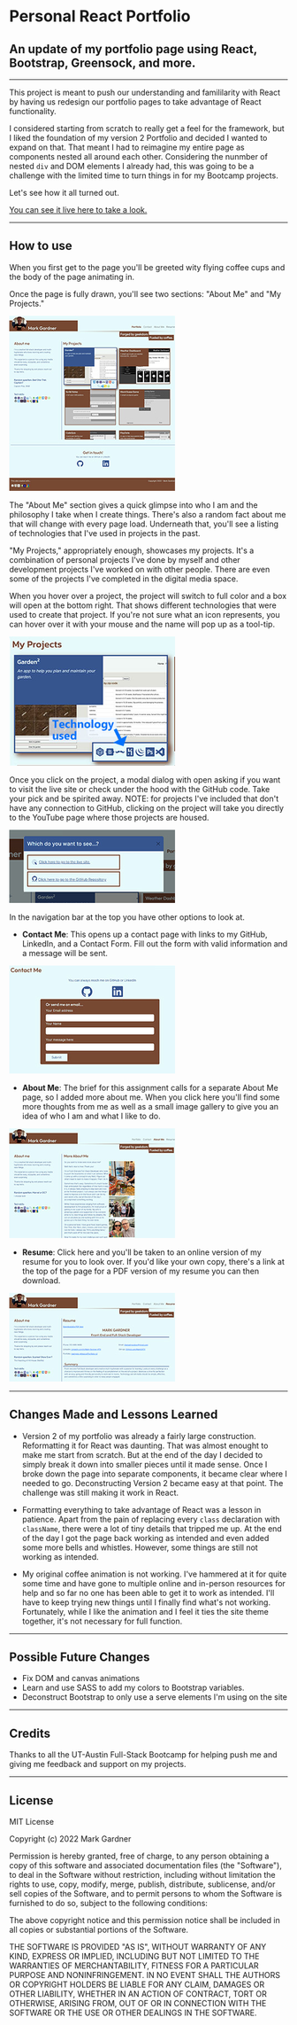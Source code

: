 # Personal React Portfolio 

## An update of my portfolio page using React, Bootstrap, Greensock, and more.


___


This project is meant to push our understanding and famililarity with React by having us redesign our portfolio pages to take advantage of React functionality.

I considered starting from scratch to really get a feel for the framework, but I liked the foundation of my version 2 Portfolio and decided I wanted to expand on that. That meant I had to reimagine my entire page as components nested all around each other. Considering the nunmber of nested `div` and DOM elements I already had, this was going to be a challenge with the limited time to turn things in for my Bootcamp projects.

Let's see how it all turned out.

[You can see it live here to take a look. ](https://markgatx.github.io/React-Portfolio-v3/)


___



## How to use

When you first get to the page you'll be greeted wity flying coffee cups and the body of the page animating in. 

Once the page is fully drawn, you'll see two sections: "About Me" and "My Projects."

![Portfolio screenshot](./readme_images/Portfolio_v_3_fullscreen.jpg)

The "About Me" section gives a quick glimpse into who I am and the philosophy I take when I create things. There's also a random fact about me that will change with every page load. Underneath that, you'll see a listing of technologies that I've used in projects in the past.

"My Projects," appropriately enough, showcases my projects. It's a combination of personal projects I've done by myself and other development projects I've worked on with other people. There are even some of the projects I've completed in the digital media space. 

When you hover over a project, the project will switch to full color and a box will open at the bottom right. That shows different technologies that were used to create that project. If you're not sure what an icon represents, you can hover over it with your mouse and the name will pop up as a tool-tip.

![Portfolio detail of techs used on project](./readme_images/portfolio_techs.jpg)

Once you click on the project, a modal dialog with open asking if you want to visit the live site or check under the hood with the GitHub code. Take your pick and be spirited away. NOTE: for projects I've included that don't have any connection to GitHub, clicking on the project will take you directly to the YouTube page where those projects are housed.

![Detail on choosing Live or GitHub](./readme_images/live_or_git.jpg)

In the navigation bar at the top you have other options to look at. 

- **Contact Me**: This opens up a contact page with links to my GitHub, LinkedIn, and a Contact Form. Fill out the form with valid information and a message will be sent. 

![contact form detail](./readme_images/contact_me_detail.jpg)

- **About Me**: The brief for this assignment calls for a separate About Me page, so I added more about me. When you click here you'll find some more thoughts from me as well as a small image gallery to give you an idea of who I am and what I like to do.

![about me page screenshot](./readme_images/about_me_screen.jpg)

- **Resume**: Click here and you'll be taken to an online version of my resume for you to look over. If you'd like your own copy, there's a link at the top of the page for a PDF version of my resume you can then download.
    
![resume screenshot](./readme_images/resume_screen.jpg)

___


## Changes Made and Lessons Learned

- Version 2 of my portfolio was already a fairly large construction. Reformatting it for React was daunting. That was almost enought to make me start from scratch. But at the end of the day I decided to simply break it down into smaller pieces until it made sense. Once I broke down the page into separate components, it became clear where I needed to go. Deconstructing Version 2 became easy at that point. The challenge was still making it work in React.

- Formatting everything to take advantage of React was a lesson in patience. Apart from the pain of replacing every `class` declaration with `className`, there were a lot of tiny details that tripped me up. At the end of the day I got the page back working as intended and even added some more bells and whistles. However, some things are still not working as intended.

- My original coffee animation is not working. I've hammered at it for quite some time and have gone to multiple online and in-person resources for help and so far no one has been able to get it to work as intended. I'll have to keep trying new things until I finally find what's not working. Fortunately, while I like the animation and I feel it ties the site theme together, it's not necessary for full function.

 ___

## Possible Future Changes

- Fix DOM and canvas animations
- Learn and use SASS to add my colors to Bootstrap variables.
- Deconstruct Bootstrap to only use a serve elements I'm using on the site
___



## Credits
Thanks to all the UT-Austin Full-Stack Bootcamp for helping push me and giving me feedback and support on my projects.

___


## License

MIT License

Copyright (c) 2022 Mark Gardner

Permission is hereby granted, free of charge, to any person obtaining a copy
of this software and associated documentation files (the "Software"), to deal
in the Software without restriction, including without limitation the rights
to use, copy, modify, merge, publish, distribute, sublicense, and/or sell
copies of the Software, and to permit persons to whom the Software is
furnished to do so, subject to the following conditions:

The above copyright notice and this permission notice shall be included in all
copies or substantial portions of the Software.

THE SOFTWARE IS PROVIDED "AS IS", WITHOUT WARRANTY OF ANY KIND, EXPRESS OR
IMPLIED, INCLUDING BUT NOT LIMITED TO THE WARRANTIES OF MERCHANTABILITY,
FITNESS FOR A PARTICULAR PURPOSE AND NONINFRINGEMENT. IN NO EVENT SHALL THE
AUTHORS OR COPYRIGHT HOLDERS BE LIABLE FOR ANY CLAIM, DAMAGES OR OTHER
LIABILITY, WHETHER IN AN ACTION OF CONTRACT, TORT OR OTHERWISE, ARISING FROM,
OUT OF OR IN CONNECTION WITH THE SOFTWARE OR THE USE OR OTHER DEALINGS IN THE
SOFTWARE.
